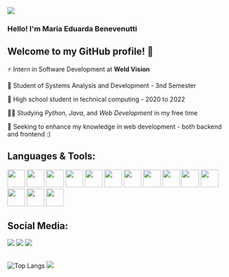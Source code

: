 <!--
**eduardabenevenutti77/eduardabenevenutti77** is a ✨ _special_ ✨ repository because its `README.md` (this file) appears on your GitHub profile.

Here are some ideas to get you started:

- 🔭 I’m currently working on ...
- 🌱 C++ | CSS | HTML | PYTHON
- 👯 I’m looking to collaborate on ...
- 🤔 I’m looking for help with ...
- 💬 Ask me about ...
- 📫 How to reach me: ...
- 😄 Pronouns: ...
- ⚡ Fun fact: ...
💬 Estudante de Analise e desenvolvimento de sistema

🌱 C++ | CSS | Html | Python |TypeScript 

🔭
-->

![](https://komarev.com/ghpvc/?username=eduardabenevenutti77&color=8BD133)


### Hello! I'm Maria Eduarda Benevenutti
## Welcome to my GitHub profile! 👋

 
⚡ Intern in Software Development at <strong>Weld Vision</strong>

🌱 Student of Systems Analysis and Development - 3nd Semester

🌱  High school student in technical computing - 2020 to 2022

👩‍💻  Studying <i>Python</i>, <i>Java</i>, and <i>Web Development</i> in my free time

🔭  Seeking to enhance my knowledge in web development - both backend and frontend :)



## Languages & Tools:

<img src="https://cdn.jsdelivr.net/gh/devicons/devicon/icons/cplusplus/cplusplus-line.svg" width="40" height="40"/>   <img src="https://cdn.jsdelivr.net/gh/devicons/devicon/icons/python/python-original.svg" width="40" height="40"/>
<img src="https://cdn.jsdelivr.net/gh/devicons/devicon/icons/mysql/mysql-original.svg" width="40" height="40"/>
<img src="https://cdn.jsdelivr.net/gh/devicons/devicon/icons/css3/css3-plain.svg" width="40" height="40"/>
<img src="https://cdn.jsdelivr.net/gh/devicons/devicon/icons/javascript/javascript-plain.svg" width="40" height="40" />
<img src="https://cdn.jsdelivr.net/gh/devicons/devicon@latest/icons/nodejs/nodejs-original.svg" width="40" height="40"/>
<img src="https://cdn.jsdelivr.net/gh/devicons/devicon/icons/html5/html5-original.svg" width="40" height="40" />
<img src="https://cdn.jsdelivr.net/gh/devicons/devicon/icons/java/java-original.svg" width="40" height="40" />
<img src="https://cdn.jsdelivr.net/gh/devicons/devicon/icons/c/c-original.svg" width="40" height="40"/> 
<img src="https://cdn.jsdelivr.net/gh/devicons/devicon/icons/github/github-original-wordmark.svg" width="40" height="40"/> <img src="https://cdn.jsdelivr.net/gh/devicons/devicon/icons/pycharm/pycharm-plain.svg" width="40" height="40"/>
<img src="https://cdn.jsdelivr.net/gh/devicons/devicon/icons/vscode/vscode-original.svg" width="40" height="40"/>
<img src="https://cdn.jsdelivr.net/gh/devicons/devicon/icons/figma/figma-original.svg"  width="40" height="40"/>
<img src="https://cdn.jsdelivr.net/gh/devicons/devicon/icons/bootstrap/bootstrap-original.svg" width="40" height="40"/>

## Social Media:

<div>
<a href="https://instagram.com/eduarda_benevenutti?igshid=MzMyNGUyNmU2YQ==" target="_blank"><img src="https://img.shields.io/badge/-Instagram-%23E4405F?style=for-the-badge&logo=instagram&logoColor=white" target="_blank"></a>
<a href = "mailto:mariaeduardabeneevnutti77@mail.com"><img src="https://img.shields.io/badge/Gmail-D14836?style=for-the-badge&logo=gmail&logoColor=white" target="_blank"></a>
<a href="https://www.linkedin.com/in/maria-eduarda-benevenutti-8aa046238" target="_blank"><img src="https://img.shields.io/badge/-LinkedIn-%230077B5?style=for-the-badge&logo=linkedin&logoColor=white" target="_blank"></a>   
</div>

<br>

<!--//![Anurag's GitHub stats](https://github-readme-stats.vercel.app/api?username=eduardabenevenutti77&show_icons=true&theme=vue)-->
![Top Langs](https://github-readme-stats.vercel.app/api/top-langs/?username=eduardabenevenutti77&layout=compact&theme=vue)
![](http://github-profile-summary-cards.vercel.app/api/cards/profile-details?username=eduardabenevenutti77&theme=vue)
<!--[(username=eduardabenevenutti77&show_icons=true&theme=radical)](https://github.com/anuraghazra/github-readme-stats)-->
<!--[![Top Langs](https://github-readme-stats-git-masterrstaa-rickstaa.vercel.app/api/top-langs/?username=eduardabenevenutti77&show_icons=true&theme=light)](https://github.com/anuraghazra/github-readme-stats)-->

<!--## Contatos

<div>
<a href="https://instagram.com/eduarda_benevenutti?igshid=MzMyNGUyNmU2YQ==" target="_blank"><img src="https://img.shields.io/badge/-Instagram-%23E4405F?style=for-the-badge&logo=instagram&logoColor=white" target="_blank"></a>
<a href = "mailto:mariaeduardabeneevnutti77@mail.com"><img src="https://img.shields.io/badge/Gmail-D14836?style=for-the-badge&logo=gmail&logoColor=white" target="_blank"></a>
<a href="https://www.linkedin.com/in/maria-eduarda-benevenutti-8aa046238" target="_blank"><img src="https://img.shields.io/badge/-LinkedIn-%230077B5?style=for-the-badge&logo=linkedin&logoColor=white" target="_blank"></a>   
</div ⚡ Estagiária em Desenvolvimento de Software - Weld Vision

🌱 Estudante de Análise e Desenvolvimento de Sistemas - 2º Semestre

🌱 Estudante de ensino médio técnico em informática - 2020 à 2022

👩‍💻 Estudando <i>Python</i>, <i>Java</i> e <i>Desenvolvimento Web</i> no tempo livre 

🔭 Buscando aprimorar meus conhecimentos em desenvolvimento web - backend & frontend :)>-->

